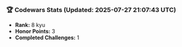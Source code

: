 ### 🏆 Codewars Stats (Updated: 2025-07-27 21:07:43 UTC)

- **Rank:** 8 kyu
- **Honor Points:** 3
- **Completed Challenges:** 1
